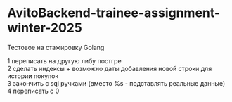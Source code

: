 # AvitoBackend-trainee-assignment-winter-2025

Тестовое на стажировку Golang


1 переписать на другую либу постгре  
2 сделать индексы + возможно даты добавления новой строки для истории покупок  
3 закончить с sql ручками (вместо %s - подставлять реальные данные)  
4 переписать  с 0